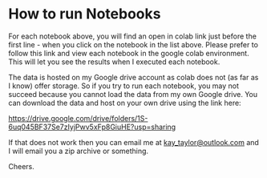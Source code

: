 # How to run Notebooks

For each notebook above, you will find an open in colab link just before the first line - when you click on the notebook in the list above. Please prefer to follow this link and view each notebook in the google colab environment. This will let you see the results when I executed each notebook.

The data is hosted on my Google drive account as colab does not (as far as I know) offer storage. So if you try to run each notebook, you may not succeed because you cannot load the data from my own Google drive. You can download the data and host on your own drive using the link here:

https://drive.google.com/drive/folders/1S-6uq045BF37Se7zIyjPwv5xFp8GiuHE?usp=sharing

If that does not work then you can email me at kay_taylor@outlook.com and I will email you a zip archive or something.

Cheers.


